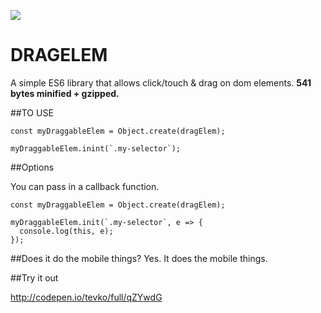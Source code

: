 ![](http://vignette2.wikia.nocookie.net/uncyclopedia/images/b/b4/Count-chocula.jpeg/revision/latest?cb=20110419172355)

# DRAGELEM
A simple ES6 library that allows click/touch &amp; drag on dom elements. **541 bytes minified + gzipped.**

##TO USE

```
const myDraggableElem = Object.create(dragElem);

myDraggableElem.inint(`.my-selector`);
```

##Options

You can pass in a callback function.

```
const myDraggableElem = Object.create(dragElem);

myDraggableElem.init(`.my-selector`, e => {
  console.log(this, e);
});
```

##Does it do the mobile things?
Yes. It does the mobile things.


##Try it out

http://codepen.io/tevko/full/qZYwdG
